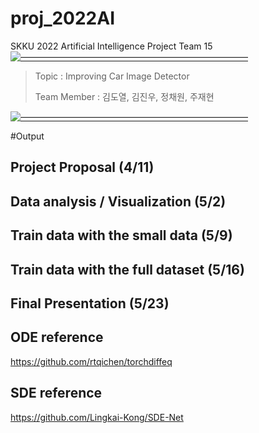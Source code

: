 # proj_2022AI
SKKU 2022 Artificial Intelligence Project Team 15
[![——————————————————————————](https://raw.githubusercontent.com/andreasbm/readme/master/assets/lines/colored.png)](#license)

> Topic : Improving Car Image Detector
>
> Team Member : 김도열, 김진우, 정채원, 주재현

[![——————————————————————————](https://raw.githubusercontent.com/andreasbm/readme/master/assets/lines/colored.png)](#license)

#Output
## Project Proposal (4/11)

## Data analysis / Visualization (5/2)

## Train data with the small data (5/9)

## Train data with the full dataset (5/16)

## Final Presentation (5/23)


## ODE reference
https://github.com/rtqichen/torchdiffeq

## SDE reference
https://github.com/Lingkai-Kong/SDE-Net


